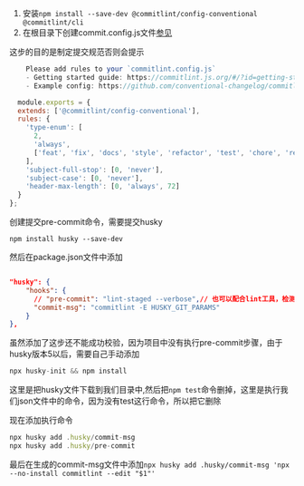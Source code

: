 1. 安装`npm install --save-dev @commitlint/config-conventional @commitlint/cli`
2. 在根目录下创建commit.config.js文件[参见](https://commitlint.js.org/#/reference-rules)

这步的目的是制定提交规范否则会提示

```javascript
    Please add rules to your `commitlint.config.js`
    - Getting started guide: https://commitlint.js.org/#/?id=getting-started
    - Example config: https://github.com/conventional-changelog/commitlint/blob/master/%40commitlint/config-conventional/index.js [empty-rules]

```

```javascript
  module.exports = {
  extends: ['@commitlint/config-conventional'],
  rules: {
    'type-enum': [
      2,
      'always',
      ['feat', 'fix', 'docs', 'style', 'refactor', 'test', 'chore', 'revert']
    ],
    'subject-full-stop': [0, 'never'],
    'subject-case': [0, 'never'],
    'header-max-length': [0, 'always', 72]
  }
};

```

创建提交pre-commit命令，需要提交husky

`npm install husky --save-dev`

然后在package.json文件中添加

```json

"husky": {
    "hooks": {
      // "pre-commit": "lint-staged --verbose",// 也可以配合lint工具，检测代码等
      "commit-msg": "commitlint -E HUSKY_GIT_PARAMS"
    }
},
```


虽然添加了这步还不能成功校验，因为项目中没有执行pre-commit步骤，由于husky版本5以后，需要自己手动添加

```javascript
npx husky-init && npm install
```


这里是把husky文件下载到我们目录中,然后把`npm test`命令删掉，这里是执行我们json文件中的命令，因为没有test这行命令，所以把它删除

现在添加执行命令

```javascript
npx husky add .husky/commit-msg
npx husky add .husky/pre-commit
```

最后在生成的commit-msg文件中添加`npx husky add .husky/commit-msg 'npx --no-install commitlint --edit "$1"'`

